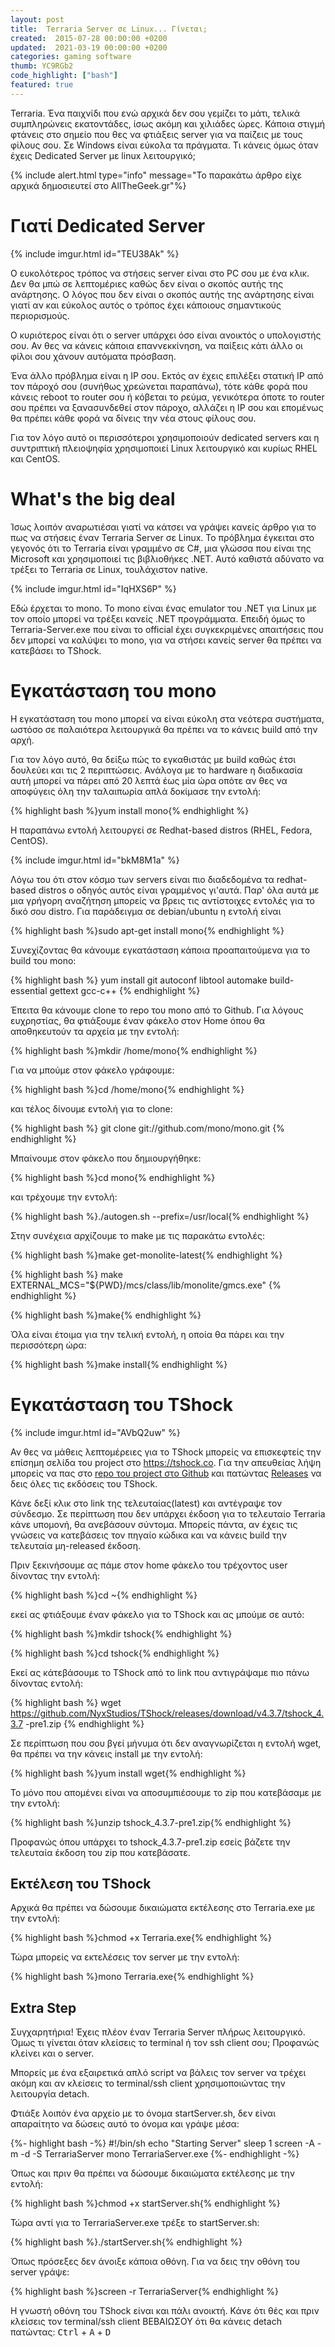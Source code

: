 ```yaml
---
layout: post
title:  Terraria Server σε Linux... Γίνεται; 
created:  2015-07-28 00:00:00 +0200
updated:  2021-03-19 00:00:00 +0200
categories: gaming software
thumb: YC9RGb2
code_highlight: ["bash"]
featured: true
---
```


Terraria. Ένα παιχνίδι που ενώ αρχικά δεν σου γεμίζει το μάτι, τελικά
συμπληρώνεις εκατοντάδες, ίσως ακόμη και χιλιάδες ώρες.
Κάποια στιγμή φτάνεις στο σημείο που θες να φτιάξεις server για να παίζεις με
τους φίλους σου. Σε Windows είναι εύκολα τα πράγματα. Τι κάνεις όμως όταν έχεις
Dedicated Server με linux λειτουργικό;

{% include alert.html type="info" message="Το παρακάτω άρθρο είχε αρχικά
δημοσιευτεί στο AllTheGeek.gr"%}

# Γιατί Dedicated Server

{% include imgur.html id="TEU38Ak" %}

Ο ευκολότερος τρόπος να στήσεις server είναι στο PC σου με ένα κλικ. Δεν θα μπώ
σε λεπτομέριες καθώς δεν είναι ο σκοπός αυτής της ανάρτησης. Ο λόγος που δεν
είναι ο σκοπός αυτής της ανάρτησης είναι γιατί αν και εύκολος αυτός ο τρόπος
έχει κάποιους σημαντικούς περιορισμούς.

Ο κυριότερος είναι ότι ο server υπάρχει όσο είναι ανοικτός ο υπολογιστής σου. Αν
θες να κάνεις κάποια επαννεκκίνηση, να παίξεις κάτι άλλο οι φίλοι σου χάνουν
αυτόματα πρόσβαση.

Ένα άλλο πρόβλημα είναι η IP σου. Εκτός αν έχεις επιλέξει στατική IP από τον
πάροχό σου (συνήθως χρεώνεται παραπάνω), τότε κάθε φορά που κάνεις reboot τo
router σου ή κόβεται το ρεύμα, γενικότερα όποτε το router σου πρέπει να
ξανασυνδεθεί στον πάροχο, αλλάζει η IP σου και επομένως θα πρέπει κάθε φορά να
δίνεις την νέα στους φίλους σου.

Για τον λόγο αυτό οι περισσότεροι χρησιμοποιούν dedicated servers και η 
συντριπτική πλειοψηφία χρησιμοποιεί Linux λειτουργικό και κυρίως RHEL και
CentOS.

# What's the big deal

Ίσως λοιπόν αναρωτιέσαι γιατί να κάτσει να γράψει κανείς άρθρο για το πως να 
στήσεις έναν Terraria Server σε Linux. Το πρόβλημα έγκειται στο γεγονός ότι το 
Terraria είναι γραμμένο σε C#, μια γλώσσα που είναι της Microsoft και 
χρησιμοποιεί τις βιβλιοθήκες .NET. Αυτό καθιστά αδύνατο να τρέξει το Terraria σε
Linux, τουλάχιστον native.

{% include imgur.html id="IqHXS6P" %}

Εδώ έρχεται το mono. Το mono είναι ένας emulator του .NET για Linux με τον οποίο
μπορεί να τρέξει κανείς .NET προγράμματα. Επειδή όμως το Terraria-Server.exe που
είναι το official έχει συγκεκριμένες απαιτήσεις που δεν μπορεί να καλύψει το
mono, για να στήσει κανείς server θα πρέπει να κατεβάσει το TShock.

# Εγκατάσταση του mono

Η εγκατάσταση του mono μπορεί να είναι εύκολη στα νεότερα συστήματα, ωστόσο σε
παλαιότερα λειτουργικά θα πρέπει να το κάνεις build από την αρχή.

Για τον λόγο αυτό, θα δείξω πώς το εγκαθιστάς με build καθώς έτσι δουλεύει και 
τις 2 περιπτώσεις. Ανάλογα με το hardware η διαδικασία αυτή μπορεί να πάρει από
20 λεπτά έως μία ώρα οπότε αν θες να αποφύγεις όλη την ταλαιπωρία απλά δοκίμασε
την εντολή:

{% highlight bash %}yum install mono{% endhighlight %}

 Η παραπάνω εντολή λειτουργεί σε Redhat-based distros (RHEL, Fedora, CentOS).

{% include imgur.html id="bkM8M1a" %}

Λόγω του ότι στον κόσμο των servers είναι πιο διαδεδομένα τα redhat-based
distros ο οδηγός αυτός είναι γραμμένος γι'αυτά. Παρ' όλα αυτά με μια γρήγορη
αναζήτηση μπορείς να βρεις τις αντίστοιχες εντολές για το δικό σου distro.
Για παράδειγμα σε debian/ubuntu η εντολή είναι

{% highlight bash %}sudo apt-get install mono{% endhighlight %}

 Συνεχίζοντας θα κάνουμε εγκατάσταση κάποια προαπαιτούμενα για το build του
 mono:

{% highlight bash %}
yum install git autoconf libtool automake build-essential gettext gcc-c++
{% endhighlight %}

Έπειτα θα κάνουμε clone το repo του mono από το Github. Για λόγους ευχρηστίας,
θα φτιάξουμε έναν φάκελο στον Home όπου θα αποθηκευτούν τα αρχεία με την
εντολή:

{% highlight bash %}mkdir /home/mono{% endhighlight %}

Για να μπούμε στον φάκελο γράφουμε:

{% highlight bash %}cd /home/mono{% endhighlight %}

και τέλος δίνουμε εντολή για το clone: 

{% highlight bash %}
git clone git://github.com/mono/mono.git
{% endhighlight %}

Μπαίνουμε στον φάκελο που δημιουργήθηκε: 

{% highlight bash %}cd mono{% endhighlight %}

και τρέχουμε την εντολή: 

{% highlight bash %}./autogen.sh --prefix=/usr/local{% endhighlight %}

Στην συνέχεια αρχίζουμε το make με τις παρακάτω εντολές: 

{% highlight bash %}make get-monolite-latest{% endhighlight %}

{% highlight bash %}
make EXTERNAL_MCS="${PWD}/mcs/class/lib/monolite/gmcs.exe"
{% endhighlight %}

{% highlight bash %}make{% endhighlight %}

Όλα είναι έτοιμα για την τελική εντολή, η οποία θα πάρει και την περισσότερη ώρα:

{% highlight bash %}make install{% endhighlight %}

# Εγκατάσταση του TShock

{% include imgur.html id="AVbQ2uw" %}

Αν θες να μάθεις λεπτομέρειες για το TShock μπορείς να επισκεφτείς την επίσημη
σελίδα του project στο https://tshock.co. Για την απευθείας λήψη μπορείς να πας
στο [repo του project στο Github][tsr] και πατώντας [Releases][tsrr] να δεις
όλες τις εκδόσεις του TShock.

Κάνε δεξί κλικ στο link της τελευταίας(latest) και αντέγραψε τον σύνδεσμο. Σε
περίπτωση που δεν υπάρχει έκδοση για το τελευταίο Terraria κάνε υπομονή, θα
ανεβάσουν σύντομα. Μπορείς πάντα, αν έχεις τις γνώσεις να κατεβάσεις τον πηγαίο
κώδικα και να κάνεις build την τελευταία μη-released έκδοση.

Πριν ξεκινήσουμε ας πάμε στον home φάκελο του τρέχοντος user δίνοντας την
εντολή: 

{% highlight bash %}cd ~{% endhighlight %}

εκεί ας φτιάξουμε έναν φάκελο για το TShock και ας μπούμε σε αυτό: 

{% highlight bash %}mkdir tshock{% endhighlight %}

{% highlight bash %}cd tshock{% endhighlight %}

Εκεί ας κάτεβάσουμε το TShock από το link που αντιγράψαμε πιο πάνω δίνοντας
εντολή:

{% highlight bash %}
wget https://github.com/NyxStudios/TShock/releases/download/v4.3.7/tshock_4.3.7
-pre1.zip
{% endhighlight %}

Σε περίπτωση που σου βγεί μήνυμα ότι δεν αναγνωρίζεται η εντολή wget, θα πρέπει
να την κάνεις install με την εντολή:

{% highlight bash %}yum install wget{% endhighlight %}

Το μόνο που απομένει είναι να αποσυμπιέσουμε το zip που κατεβάσαμε με την
εντολή: 

{% highlight bash %}unzip tshock_4.3.7-pre1.zip{% endhighlight %}

Προφανώς όπου υπάρχει το tshock_4.3.7-pre1.zip εσείς βάζετε την τελευταία έκδοση
του zip που κατεβάσατε.

## Εκτέλεση του TShock

Αρχικά θα πρέπει να δώσουμε δικαιώματα εκτέλεσης στο Terraria.exe με την εντολή:

{% highlight bash %}chmod +x Terraria.exe{% endhighlight %}

Τώρα μπορείς να εκτελέσεις τον server με την εντολή:

{% highlight bash %}mono Terraria.exe{% endhighlight %}

## Extra Step

Συγχαρητήρια! Έχεις πλέον έναν Terraria Server πλήρως λειτουργικό. Όμως τι
γίνεται όταν κλείσεις το terminal ή τον ssh client σου; Προφανώς κλείνει και
ο server.

Μπορείς με ένα εξαιρετικά απλό script να βάλεις τον server να τρέχει ακόμη και
αν κλείσεις το terminal/ssh client χρησιμοποιώντας την λειτουργία detach.

Φτιάξε λοιπόν ένα αρχείο με το όνομα startServer.sh, δεν είναι απαραίτητο να
δώσεις αυτό το όνομα και γράψε μέσα:

{%- highlight bash -%}
#!/bin/sh
echo "Starting Server"
sleep 1
screen -A -m -d -S TerrariaServer mono TerrariaServer.exe
{%- endhighlight -%}

Όπως και πριν θα πρέπει να δώσουμε δικαιώματα εκτέλεσης με την εντολή:

{% highlight bash %}chmod +x startServer.sh{% endhighlight %}

Τώρα αντί για το TerrariaServer.exe τρέξε το startServer.sh:

{% highlight bash %}./startServer.sh{% endhighlight %}

Όπως πρόσεξες δεν άνοιξε κάποια οθόνη. Για να δεις την οθόνη του server γράψε:

{% highlight bash %}screen -r TerrariaServer{% endhighlight %}

Η γνωστή οθόνη του TShock είναι και πάλι ανοικτή. Κάνε ότι θές και πριν
κλείσεις τον terminal/ssh client ΒΕΒΑΙΩΣΟΥ ότι θα κάνεις detach πατώντας: 
<kbd>Ctrl</kbd> + <kbd>A</kbd> + <kbd>D</kbd>

[tsr]: https://github.com/NyxStudios/TShock
[tsrr]: https://github.com/NyxStudios/TShock/releases
